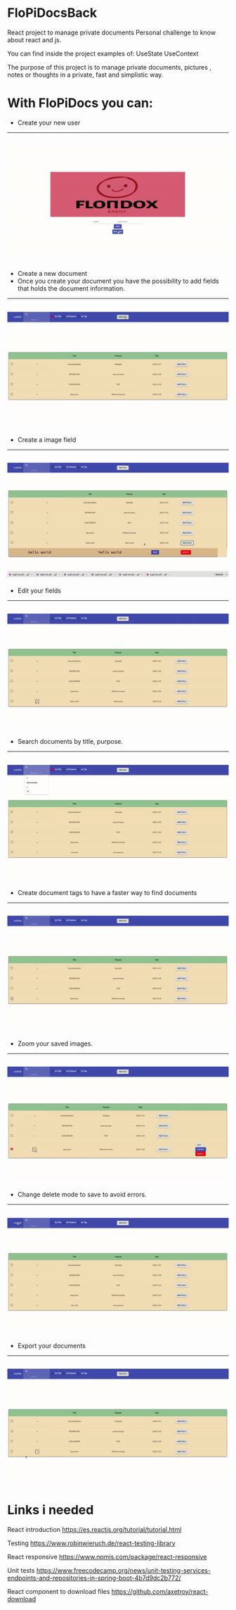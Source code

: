 # FloPiDocsBack
React project to manage private documents
Personal challenge to know about react and js.

You can find inside the project examples of:
UseState
UseContext


The purpose of this project is to manage private documents, pictures , notes or thoughts in a private, fast and simplistic way.

# With FloPiDocs you can:

- Create your new user
---
![Alt Text](https://github.com/delalama/FloPiDocsBack/blob/master/docu/gifs/1-New%20user%20and%20login.gif)
---

- Create a new document
- Once you create your document you have the possibility to add fields that holds the document information.
---
![Alt Text](https://github.com/delalama/FloPiDocsBack/blob/master/docu/gifs/2-%20New%20document.gif)
---

- Create a image field
---
![Alt Text](https://github.com/delalama/FloPiDocsBack/blob/master/docu/gifs/3-ImageField.gif)
---

- Edit your fields
---
![Alt Text](https://github.com/delalama/FloPiDocsBack/blob/master/docu/gifs/4-FieldEdit.gif)
---

- Search documents by title, purpose.
---
![Alt Text](https://github.com/delalama/FloPiDocsBack/blob/master/docu/gifs/4-SearchBy.gif)
---

- Create document tags to have a faster way to find documents
---
![Alt Text](https://github.com/delalama/FloPiDocsBack/blob/master/docu/gifs/5%20-%20createTag.gif)
---

- Zoom your saved images.
---
![Alt Text](https://github.com/delalama/FloPiDocsBack/blob/master/docu/gifs/5-%20ImageZoom.gif)
---

- Change delete mode to save to avoid errors.
---
![Alt Text](https://github.com/delalama/FloPiDocsBack/blob/master/docu/gifs/7-SaveDelete.gif)
---

- Export your documents
---
![Alt Text](https://github.com/delalama/FloPiDocsBack/blob/master/docu/gifs/8-exportDocument.gif)
---


# Links i needed

React introduction
https://es.reactjs.org/tutorial/tutorial.html

Testing
https://www.robinwieruch.de/react-testing-library


React responsive
https://www.npmjs.com/package/react-responsive

Unit tests
https://www.freecodecamp.org/news/unit-testing-services-endpoints-and-repositories-in-spring-boot-4b7d9dc2b772/

React component to download files
https://github.com/axetroy/react-download



